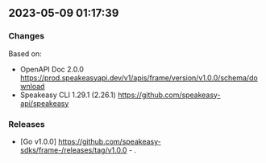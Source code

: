 

## 2023-05-09 01:17:39
### Changes
Based on:
- OpenAPI Doc 2.0.0 https://prod.speakeasyapi.dev/v1/apis/frame/version/v1.0.0/schema/download
- Speakeasy CLI 1.29.1 (2.26.1) https://github.com/speakeasy-api/speakeasy
### Releases
- [Go v1.0.0] https://github.com/speakeasy-sdks/frame-/releases/tag/v1.0.0 - .